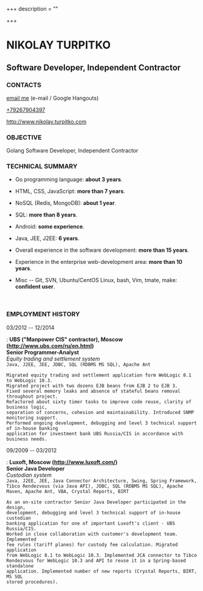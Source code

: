 +++
description = ""

+++

# NIKOLAY TURPITKO

## Software Developer, Independent Contractor

### CONTACTS

[email me](mailto:avxbynl[at]ghecvgxb[dot]pbz) (e-mail / Google Hangouts)

[+79267904397](phone:+79267904397)

http://www.nikolay.turpitko.com


### OBJECTIVE

Golang Software Developer, Independent Contractor

### TECHNICAL SUMMARY

- Go programming language: __about 3 years__.

- HTML, CSS, JavaScript: __more than 7 years__.

- NoSQL (Redis, MongoDB): __about 1 year__.

- SQL: __more than 8 years__.

- Android: __some experience__.

- Java, JEE, J2EE: __6 years__.

- Overall experience in the software development: __more than 15 years__.

- Experience in the enterprise web-development area: __more than 10 years__.

- Misc -- Git, SVN, Ubuntu/CentOS Linux, bash, Vim, tmate, make: __confident user__.

 

### EMPLOYMENT HISTORY

03/2012 -- 12/2014

:   __UBS ("Manpower CIS" contractor), Moscow (http://www.ubs.com/ru/en.html)__  
    __Senior Programmer-Analyst__  
    _Equity trading and settlement system_  
    `Java, J2EE, JEE, JDBC, SQL (RDBMS MS SQL), Apache Ant`

    Migrated equity trading and settlement application form WebLogic 8.1 to WebLogic 10.3.
    Migrated project with two dozens EJB beans from EJB 2 to EJB 3.
    Fixed several memory leaks and absence of stateful beans removal throughout project.
    Refactored about sixty timer tasks to improve code reuse, clarity of business logic,
    separation of concerns, cohesion and maintainability. Introduced SNMP monitoring support.
    Performed ongoing development, debugging and level 3 technical support of in-house banking
    application for investment bank UBS Russia/CIS in accordance with business needs.

09/2009 -- 03/2012

:   __Luxoft, Moscow (http://www.luxoft.com/)__  
    __Senior Java Developer__  
    _Custodian system_  
    `Java, J2EE, JEE, Java Connector Architecture, Swing, Spring Framework,
     Tibco Rendezvous (via Java API), JDBC, SQL (RDBMS MS SQL), Apache Maven,
     Apache Ant, VBA, Crystal Reports, BIRT`

    As an on-site contractor Senior Java Developer participated in the design,
    development, debugging and level 3 technical support of in-house custodian
    banking application for one of important Luxoft's client - UBS Russia/CIS.
    Worked in close collaboration with customer's development team. Implemented
    fee rules (tariff planes) for custody fee calculation. Migrated application
    from WebLogic 8.1 to WebLogic 10.3. Implemented JCA connector to Tibco
    Rendezvous for WebLogic 10.3 and API to reuse it in a Spring-based standalone
    application. Implemented number of new reports (Crystal Reports, BIRT, MS SQL
    stored procedures).
